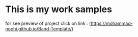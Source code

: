 # This is my work samples

for see preview of project click on link : (https://mohammad-noohi.github.io/Band-Template/)
